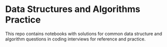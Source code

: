 # Data Structures and Algorithms Practice

This repo contains notebooks with solutions for common data structure and algorithm questions in coding interviews for reference and practice.

